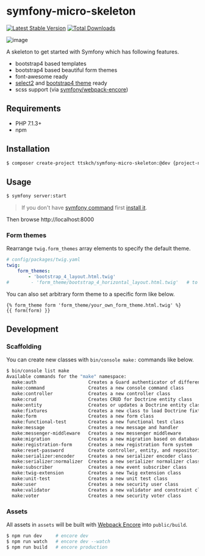 # symfony-micro-skeleton

[![Latest Stable Version](https://poser.pugx.org/ttskch/symfony-micro-skeleton/v/stable)](https://packagist.org/packages/ttskch/symfony-micro-skeleton)
[![Total Downloads](https://poser.pugx.org/ttskch/symfony-micro-skeleton/downloads)](https://packagist.org/packages/ttskch/symfony-micro-skeleton)

![image](https://user-images.githubusercontent.com/4360663/78899178-f6ff1880-7aaf-11ea-96af-7e5a0931c41d.png)

A skeleton to get started with Symfony which has following features.

* bootstrap4 based templates
* bootstrap4 based beautiful form themes
* font-awesome ready
* [select2](https://github.com/select2/select2) and [bootstrap4 theme](https://github.com/ttskch/select2-bootstrap4-theme) ready
* scss support (via [symfony/webpack-encore](https://github.com/symfony/webpack-encore))

## Requirements

* PHP 7.1.3+
* npm

## Installation

```bash
$ composer create-project ttskch/symfony-micro-skeleton:@dev {project-name}
```

## Usage

```bash
$ symfony server:start
```

> If you don't have [symfony command](https://symfony.com/doc/current/setup/symfony_server.html) first [install it](https://symfony.com/download). 

Then browse http://localhost:8000

### Form themes

Rearrange `twig.form_themes` array elements to specify the default theme.

```yaml
# config/packages/twig.yaml
twig:
    form_themes:
        - 'bootstrap_4_layout.html.twig'
#        - 'form_theme/bootstrap_4_horizontal_layout.html.twig'   # to be the default theme
```

You can also set arbitrary form theme to a specific form like below.

```twig
{% form_theme form 'form_theme/your_own_form_theme.html.twig' %}
{{ form(form) }}
```

## Development

### Scaffolding

You can create new classes with `bin/console make:` commands like below.

```bash
$ bin/console list make
Available commands for the "make" namespace:
  make:auth                   Creates a Guard authenticator of different flavors
  make:command                Creates a new console command class
  make:controller             Creates a new controller class
  make:crud                   Creates CRUD for Doctrine entity class
  make:entity                 Creates or updates a Doctrine entity class, and optionally an API Platform resource
  make:fixtures               Creates a new class to load Doctrine fixtures
  make:form                   Creates a new form class
  make:functional-test        Creates a new functional test class
  make:message                Creates a new message and handler
  make:messenger-middleware   Creates a new messenger middleware
  make:migration              Creates a new migration based on database changes
  make:registration-form      Creates a new registration form system
  make:reset-password         Create controller, entity, and repositories for use with symfonycasts/reset-password-bundle.
  make:serializer:encoder     Creates a new serializer encoder class
  make:serializer:normalizer  Creates a new serializer normalizer class
  make:subscriber             Creates a new event subscriber class
  make:twig-extension         Creates a new Twig extension class
  make:unit-test              Creates a new unit test class
  make:user                   Creates a new security user class
  make:validator              Creates a new validator and constraint class
  make:voter                  Creates a new security voter class
```

### Assets

All assets in `assets` will be built with [Webpack Encore](http://symfony.com/doc/current/frontend.html) into `public/build`.

```bash
$ npm run dev     # encore dev
$ npm run watch   # encore dev --watch
$ npm run build   # encore production
```
